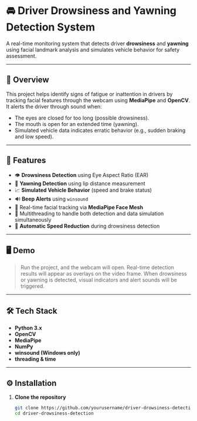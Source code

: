 # 🚘 Driver Drowsiness and Yawning Detection System

A real-time monitoring system that detects driver **drowsiness** and **yawning** using facial landmark analysis and simulates vehicle behavior for safety assessment.

---

## 📌 Overview

This project helps identify signs of fatigue or inattention in drivers by tracking facial features through the webcam using **MediaPipe** and **OpenCV**. It alerts the driver through sound when:

- The eyes are closed for too long (possible drowsiness).
- The mouth is open for an extended time (yawning).
- Simulated vehicle data indicates erratic behavior (e.g., sudden braking and low speed).

---

## 🚀 Features

- 👁️ **Drowsiness Detection** using Eye Aspect Ratio (EAR)
- 👄 **Yawning Detection** using lip distance measurement
- 📈 **Simulated Vehicle Behavior** (speed and brake status)
- 🔊 **Beep Alerts** using `winsound`
- 🎯 Real-time facial tracking via **MediaPipe Face Mesh**
- 🧵 Multithreading to handle both detection and data simulation simultaneously
- 🛑 **Automatic Speed Reduction** during drowsiness detection

---

## 🖥️ Demo

> Run the project, and the webcam will open. Real-time detection results will appear as overlays on the video frame. When drowsiness or yawning is detected, visual indicators and alert sounds will be triggered.

---

## 🛠️ Tech Stack

- **Python 3.x**
- **OpenCV**
- **MediaPipe**
- **NumPy**
- **winsound (Windows only)**
- **threading & time**

---

## ⚙️ Installation

1. **Clone the repository**
   ```bash
   git clone https://github.com/yourusername/driver-drowsiness-detection.git
   cd driver-drowsiness-detection
